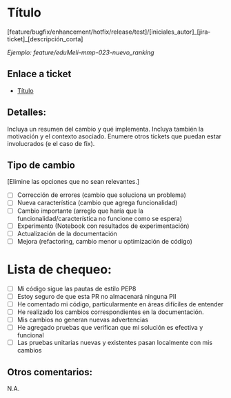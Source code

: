 # Título
[feature/bugfix/enhancement/hotfix/release/test]/[iniciales_autor]\_[jira-ticket]\_[descripción_corta]

*Ejemplo: feature/eduMeli-mmp-023-nuevo_ranking*

## Enlace a ticket
- [Título](https://mercadolibre.atlassian.net/browse/xxx)

## Detalles:
Incluya un resumen del cambio y qué implementa. 
Incluya también la motivación y el contexto asociado. Enumere otros tickets que puedan estar involucrados (e el caso de fix).

## Tipo de cambio
[Elimine las opciones que no sean relevantes.]

- [ ] Corrección de errores (cambio que soluciona un problema)
- [ ] Nueva característica (cambio que agrega funcionalidad)
- [ ] Cambio importante (arreglo que haría que la funcionalidad/característica no funcione como se espera)
- [ ] Experimento (Notebook con resultados de experimentación)
- [ ] Actualización de la documentación
- [ ] Mejora (refactoring, cambio menor u optimización de código)

# Lista de chequeo:
- [ ] Mi código sigue las pautas de estilo PEP8
- [ ] Estoy seguro de que esta PR no almacenará ninguna PII
- [ ] He comentado mi código, particularmente en áreas difíciles de entender
- [ ] He realizado los cambios correspondientes en la documentación.
- [ ] Mis cambios no generan nuevas advertencias
- [ ] He agregado pruebas que verifican que mi solución es efectiva y funcional
- [ ] Las pruebas unitarias nuevas y existentes pasan localmente con mis cambios

## Otros comentarios:
N.A.